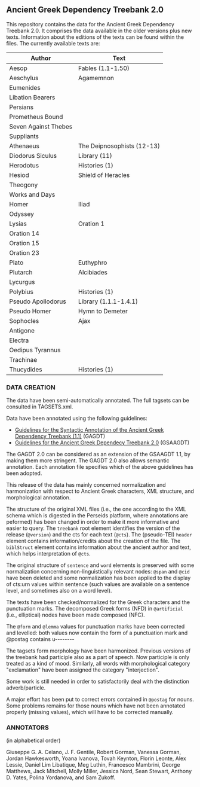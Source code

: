 ## Ancient Greek Dependency Treebank 2.0

This repository contains the data for the Ancient Greek Dependency Treebank 2.0. It comprises the data available 
in the older versions plus new texts. Information about the editions of the texts can be found within the files.
The currently available texts are:

Author | Text 
------------ | ------------- 
Aesop | Fables (1.1-1.50) 
Aeschylus | Agamemnon 
 | Eumenides 
 | Libation Bearers 
 | Persians 
 | Prometheus Bound 
 | Seven Against Thebes 
 | Suppliants 
Athenaeus | The Deipnosophists (12-13) 
Diodorus Siculus | Library (11) 
Herodotus | Histories (1)
Hesiod | Shield of Heracles 
 | Theogony
 | Works and Days 
Homer | Iliad 
 | Odyssey 
Lysias | Oration 1 
 | Oration 14 
 | Oration 15 
 | Oration 23 
Plato | Euthyphro 
Plutarch | Alcibiades 
 | Lycurgus 
Polybius | Histories (1) 
Pseudo Apollodorus | Library (1.1.1-1.4.1)
Pseudo Homer |Hymn to Demeter
Sophocles | Ajax
 | Antigone
 | Electra
 | Oedipus Tyrannus
 | Trachinae 
Thucydides | Histories (1)

### DATA CREATION

The data have been semi-automatically annotated. The full tagsets can be consulted in TAGSETS.xml.

Data have been annotated using the following guidelines:
* [Guidelines for the Syntactic Annotation of the Ancient Greek Dependency Treebank (1.1)](http://nlp.perseus.tufts.edu/syntax/treebank/agdt/1.7/docs/guidelines.pdf) (GAGDT)
* [Guidelines for the Ancient Greek Dependecy Treebank 2.0](https://github.com/PerseusDL/treebank_data/tree/master/AGDT2/guidelines) (GSAAGDT)

The GAGDT 2.0 can be considered as an extension of the GSAAGDT 1.1, by making them more stringent. The GAGDT 2.0 also allows
semantic annotation. Each annotation file specifies which of the above guidelines has been adopted.

This release of the data has mainly concerned normalization and harmonization with respect to Ancient Greek characters, XML structure, and morphological annotation.

The structure of the original XML files (i.e., the one according to the XML schema which is digested in the Perseids platform, where annotations are peformed) has been changed in order to make it more informative and easier to query. The <code>treebank</code> root element identifies the version of the release (<code>@version</code>) and the cts for each text (<code>@cts</code>). The (pseudo-TEI) <code>header</code> element
contains information/credits about the creation of the file. The <code>biblStruct</code> element contains information about the ancient author and text, which helps interpretation of <code>@cts</code>.

The original structure of <code>sentence</code> and <code>word</code> elements is preserved with some normalization concerning non-linguistically relevant nodes: <code>@span</code> and <code>@cid</code> have been deleted and some normalization has been applied to the display of cts:urn values within </code>sentence</code> (such values are available on a sentence level, and sometimes also on a word level). 

The texts have been checked/normalized for the Greek characters and the punctuation marks. The decomposed Greek forms (NFD) in <code>@artificial</code> (i.e., elliptical) nodes have been made composed (NFC). 

The <code>@form</code> and <code>@lemma</code> values for punctuation marks have been corrected and levelled: both values now contain the form of a punctuation mark and @postag contains u--------

The tagsets form morphology have been harmonized. Previous versions of the treebank had participle also as a part of speech. Now
participle is only treated as a kind of mood. Similarly, all words with morphological category "exclamation" have been assigned the category "interjection". 

Some work is still needed in order to satisfactorily deal with the distinction adverb/particle.

A major effort has been put to correct errors contained in <code>@postag</code> for nouns. Some problems remains for those nouns
which have not been annotated properly (missing values), which will have to be corrected manually.

### ANNOTATORS

(in alphabetical order)

Giuseppe G. A. Celano, J. F. Gentile, Robert Gorman, Vanessa Gorman,
Jordan Hawkesworth, Yoana Ivanova, Tovah Keynton, Florin Leonte, Alex Lessie,
Daniel Lim Libatique, Meg Luthin, Francesco Mambrini, George Matthews,
Jack Mitchell, Molly Miller, Jessica Nord, Sean Stewart, Anthony D. Yates,
Polina Yordanova, and Sam Zukoff.
